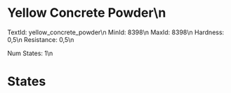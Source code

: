 # Yellow Concrete Powder\n
TextId: yellow_concrete_powder\n
MinId: 8398\n
MaxId: 8398\n
Hardness: 0,5\n
Resistance: 0,5\n

Num States: 1\n
# States
```

```